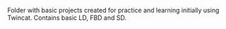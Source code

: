 Folder with basic projects created for practice and learning initially using Twincat. Contains basic LD, FBD and SD.
